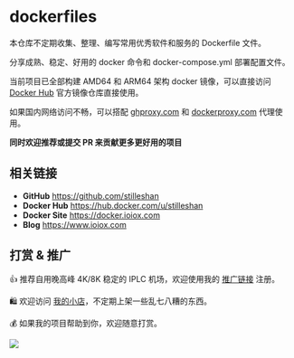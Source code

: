 # dockerfiles
本仓库不定期收集、整理、编写常用优秀软件和服务的 Dockerfile 文件。

分享成熟、稳定、好用的 docker 命令和 docker-compose.yml 部署配置文件。

当前项目已全部构建 AMD64 和 ARM64 架构 docker 镜像，可以直接访问 [Docker Hub](https://hub.docker.com/u/stilleshan) 官方镜像仓库直接使用。

如果国内网络访问不畅，可以搭配 [ghproxy.com](https://ghproxy.com) 和 [dockerproxy.com](https://dockerproxy.com) 代理使用。

**同时欢迎推荐或提交 PR 来贡献更多更好用的项目**

## 相关链接
- **GitHub** https://github.com/stilleshan
- **Docker Hub** https://hub.docker.com/u/stilleshan
- **Docker Site** https://docker.ioiox.com
- **Blog** https://www.ioiox.com

## 打赏 & 推广
👍 推荐自用晚高峰 4K/8K 稳定的 IPLC 机场，欢迎使用我的 [推广链接](https://go.ssrdog.com/?code=gBXmmXyG) 注册。

🛍️ 欢迎访问 [我的小店](https://shop.ioiox.xyz)，不定期上架一些乱七八糟的东西。

💰 如果我的项目帮助到你，欢迎随意打赏。

![](https://i.ioiox.com/2023/08/21/16926092669341ZvpOn.jpg)
